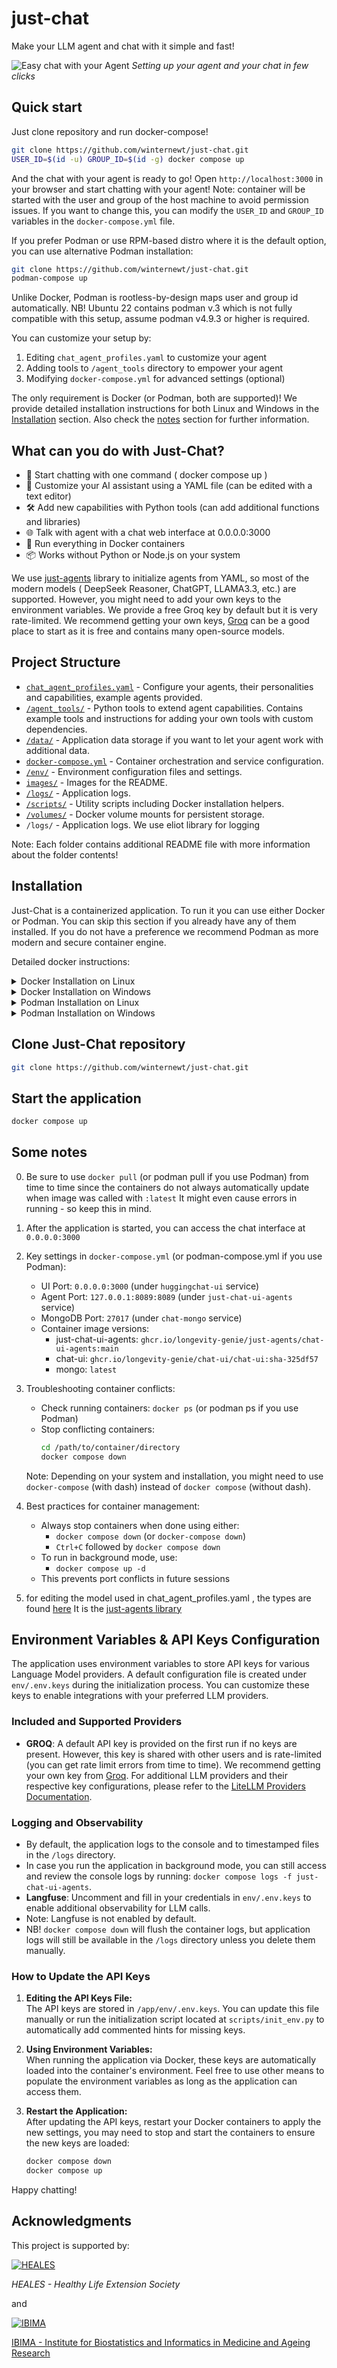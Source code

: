 # just-chat
Make your LLM agent and chat with it simple and fast!

![Easy chat with your Agent](images/screenshot.jpg)
*Setting up your agent and your chat in few clicks*

## Quick start

Just clone repository and run docker-compose!
```bash
git clone https://github.com/winternewt/just-chat.git
USER_ID=$(id -u) GROUP_ID=$(id -g) docker compose up
```
And the chat with your agent is ready to go! Open `http://localhost:3000` in your browser and start chatting with your agent!
Note: container will be started with the user and group of the host machine to avoid permission issues. If you want to change this, you can modify the `USER_ID` and `GROUP_ID` variables in the `docker-compose.yml` file.

If you prefer Podman or use RPM-based distro where it is the default option, you can use alternative Podman installation:
```bash
git clone https://github.com/winternewt/just-chat.git
podman-compose up 
```
Unlike Docker, Podman is rootless-by-design maps user and group id automatically. 
NB! Ubuntu 22 contains podman v.3 which is not fully compatible with this setup, assume podman v4.9.3 or higher is required.

You can customize your setup by:
1. Editing `chat_agent_profiles.yaml` to customize your agent
2. Adding tools to `/agent_tools` directory to empower your agent
3. Modifying `docker-compose.yml` for advanced settings (optional)

The only requirement is Docker (or Podman, both are supported)! We provide detailed installation instructions for both Linux and Windows in the [Installation](#installation) section.
Also check the [notes](#some-notes) section for further information.


## What can you do with Just-Chat?
- 🚀 Start chatting with one command ( docker compose up )
- 🤖 Customize your AI assistant using a YAML file (can be edited with a text editor)
- 🛠️ Add new capabilities with Python tools (can add additional functions and libraries)
- 🌐 Talk with agent with a chat web interface at 0.0.0.0:3000
- 🐳 Run everything in Docker containers
- 📦 Works without Python or Node.js on your system


We use [just-agents](https://github.com/longevity-genie/just-agents) library to initialize agents from YAML, so most of the modern models ( DeepSeek Reasoner, ChatGPT, LLAMA3.3, etc.) are supported. 
However, you might need to add your own keys to the environment variables. We provide a free Groq key by default but it is very rate-limited. We recommend getting your own keys,  [Groq](https://console.groq.com/playground) can be a good place to start as it is free and contains many open-source models.

## Project Structure

- [`chat_agent_profiles.yaml`](chat_agent_profiles.yaml) - Configure your agents, their personalities and capabilities, example agents provided.
- [`/agent_tools/`](agent_tools/README.md) - Python tools to extend agent capabilities. Contains example tools and instructions for adding your own tools with custom dependencies.
- [`/data/`](data/README.md) - Application data storage if you want to let your agent work with additional data.
- [`docker-compose.yml`](docker-compose.yml) - Container orchestration and service configuration.
- [`/env/`](env/README.md) - Environment configuration files and settings.
- [`images/`](images/README.md) - Images for the README.
- [`/logs/`](logs/README.md) - Application logs.
- [`/scripts/`](scripts/README.md) - Utility scripts including Docker installation helpers.
- [`/volumes/`](volumes/README.md) - Docker volume mounts for persistent storage.
- `/logs/` - Application logs. We use eliot library for logging

Note: Each folder contains additional README file with more information about the folder contents!

## Installation

Just-Chat is a containerized application. To run it you can use either Docker or Podman.
You can skip this section if you already have any of them installed. If you do not have a preference we recommend Podman as more modern and secure container engine.

Detailed docker instructions:
<details>
<summary>Docker Installation on Linux</summary>

### Install Docker and Docker-compose Standalone

Refer to the official guides: 
 - [Docker Installation Guide](https://docs.docker.com/engine/install/ubuntu/).
 - [Docker-compose Standalone Installation Guide](https://docs.docker.com/compose/install/standalone/).
 
For Ubuntu users, you can review and use the provided convenience.sh script:
```bash
./scripts/install_docker_ubuntu.sh
```

Or follow these manual steps:

#### Setup Docker's apt repository
```bash
# Add Docker's official GPG key:
sudo apt-get update
sudo apt-get install ca-certificates curl
sudo install -m 0755 -d /etc/apt/keyrings
sudo curl -fsSL https://download.docker.com/linux/ubuntu/gpg -o /etc/apt/keyrings/docker.asc
sudo chmod a+r /etc/apt/keyrings/docker.asc

# Add the repository to Apt sources:
echo \
  "deb [arch=$(dpkg --print-architecture) signed-by=/etc/apt/keyrings/docker.asc] https://download.docker.com/linux/ubuntu \
  $(. /etc/os-release && echo "${UBUNTU_CODENAME:-$VERSION_CODENAME}") stable" | \
  sudo tee /etc/apt/sources.list.d/docker.list > /dev/null
sudo apt-get update
```

#### Install latest Docker packages
```bash
sudo apt-get install docker-ce docker-ce-cli containerd.io docker-buildx-plugin docker-compose-plugin
curl -SL https://github.com/docker/compose/releases/download/v2.32.4/docker-compose-linux-$(uname -m) -o /usr/local/bin/docker-compose
chmod +x /usr/local/bin/docker-compose
sudo ln -sf /usr/local/bin/docker-compose /usr/bin/docker-compose
```
</details>

<details>
<summary>Docker Installation on Windows</summary>

### Prerequisites
- Windows 10 (Pro, Enterprise, Education) Version 1909 or later
- Windows 11 (any edition)
- WSL 2 (Windows Subsystem for Linux) enabled (recommended) - [WSL Installation Guide](https://learn.microsoft.com/en-us/windows/wsl/install)
- Hyper-V enabled (if using Windows 10 Pro/Enterprise)
- At least 4GB of RAM (recommended)

### Installation Steps
1. Download [Docker Desktop](https://docs.docker.com/desktop/setup/install/windows-install/)
2. Run the installer and follow the prompts
3. Restart your PC
4. Launch Docker Desktop
5. Docker Compose is included with Docker Desktop

For detailed instructions and troubleshooting, see the [official Windows installation guide](https://docs.docker.com/desktop/install/windows-install/).
</details>

<details>

If you prefer Podman, you can use the following instructions:

<summary>Podman Installation on Linux</summary>

For Ubuntu users (especially Ubuntu 24.04+):
```bash
# Install Podman
sudo apt-get update
sudo apt-get install -y podman

# Install Python3 and pip if not already installed
sudo apt-get install -y python3 python3-pip

# Install Podman Compose
pip3 install podman-compose
```
if there is error in instalating try 
``` bash
sudo apt --fix-broken install
```
and after try to install podman again.

For legacy Ubuntu users (22.04 LTS):
You will have, sadly, to build podman from source. Due to outdated go-lang version in Ubuntu 22.04 LTS, you will have to add ppa repository and install a newer version of go-lang as a prerequisite and a bunch of libraries:

```bash
sudo add-apt-repository ppa:longsleep/golang-backports
sudo apt update
sudo sysctl kernel.unprivileged_userns_clone=1
sudo apt install git build-essential btrfs-progs gcc git golang-go go-md2man iptables libassuan-dev libbtrfs-dev libc6-dev libdevmapper-dev libglib2.0-dev libgpgme-dev libgpg-error-dev libprotobuf-dev libprotobuf-c-dev libseccomp-dev libselinux1-dev libsystemd-dev make containernetworking-plugins pkg-config uidmap
sudo apt install runc # only if you don't have docker installed
```

Clone the podman repository and checkout the latest stable version from 24 LTS:
```bash
git clone https://github.com/containers/podman.git
cd podman/
git checkout v4.9.3
make
sudo make install
podman --version
```

For other Linux distributions, refer to:
- [Podman Installation Guide](https://podman.io/docs/installation)
- [Podman Compose Installation Guide](https://github.com/containers/podman-compose)
</details>

<details>
<summary>Podman Installation on Windows</summary>

### Prerequisites
- Windows 10/11
- WSL 2 enabled
- 4GB RAM (recommended)

### Installation Steps
1. Download and install [Podman Desktop](https://podman-desktop.io/downloads)
2. Initialize Podman:
```powershell
podman machine init
podman machine start
```
3. Install Podman Compose:
```powershell
pip3 install podman-compose
```

For detailed instructions, see the [official Podman documentation](https://podman.io/docs/installation#windows).
</details>

## Clone Just-Chat repository
```bash
git clone https://github.com/winternewt/just-chat.git
```

## Start the application
```bash
docker compose up
```


## Some notes
0. Be sure to use ```docker pull``` (or podman pull if you use Podman) from time to time since the containers do not always automatically update when image was called with `:latest`
   It might even cause errors in running - so keep this in mind.
   
2. After the application is started, you can access the chat interface at `0.0.0.0:3000`

3. Key settings in `docker-compose.yml` (or podman-compose.yml if you use Podman):
   - UI Port: `0.0.0.0:3000` (under `huggingchat-ui` service)
   - Agent Port: `127.0.0.1:8089:8089` (under `just-chat-ui-agents` service)
   - MongoDB Port: `27017` (under `chat-mongo` service)
   - Container image versions:
     - just-chat-ui-agents: `ghcr.io/longevity-genie/just-agents/chat-ui-agents:main`
     - chat-ui: `ghcr.io/longevity-genie/chat-ui/chat-ui:sha-325df57`
     - mongo: `latest`

4. Troubleshooting container conflicts:
   - Check running containers: `docker ps` (or podman ps if you use Podman)
   - Stop conflicting containers: 
     ```bash
     cd /path/to/container/directory
     docker compose down
     ```
   Note: Depending on your system and installation, you might need to use `docker-compose` (with dash) 
   instead of `docker compose` (without dash).

5. Best practices for container management:
   - Always stop containers when done using either:
     - `docker compose down` (or `docker-compose down`)
     - `Ctrl+C` followed by `docker compose down`
   - To run in background mode, use:
     - `docker compose up -d`
   - This prevents port conflicts in future sessions
 
 6. for editing the model used in chat_agent_profiles.yaml , the types are found [here](https://github.com/longevity-genie/just-agents/blob/main/core/just_agents/llm_options.py)
    It is the [just-agents library](https://github.com/longevity-genie/just-agents)


## Environment Variables & API Keys Configuration

The application uses environment variables to store API keys for various Language Model providers. A default configuration file is created under `env/.env.keys` during the initialization process. You can customize these keys to enable integrations with your preferred LLM providers.


### Included and Supported Providers

- **GROQ**: A default API key is provided on the first run if no keys are present. However, this key is shared with other users and is rate-limited (you can get rate limit errors from time to time). We recommend getting your own key from [Groq](https://console.groq.com/playground).
For additional LLM providers and their respective key configurations, please refer to the [LiteLLM Providers Documentation](https://docs.litellm.ai/docs/providers/).


### Logging and Observability
- By default, the application logs to the console and to timestamped files in the `/logs` directory.
- In case you run the application in background mode, you can still access and review the console logs by running:
`docker compose logs -f just-chat-ui-agents`.
- **Langfuse**: Uncomment and fill in your credentials in `env/.env.keys` to enable additional observability for LLM calls.
- Note: Langfuse is not enabled by default.
- NB! `docker compose down` will flush the container logs, but application logs will still be available in the `/logs` directory unless you delete them manually.

### How to Update the API Keys

1. **Editing the API Keys File:**  
   The API keys are stored in `/app/env/.env.keys`. You can update this file manually or run the initialization script located at `scripts/init_env.py` to automatically add commented hints for missing keys.

2. **Using Environment Variables:**  
   When running the application via Docker, these keys are automatically loaded into the container's environment. Feel free to use other means to populate the environment variables as long as the application can access them.

3. **Restart the Application:**  
   After updating the API keys, restart your Docker containers to apply the new settings, you may need to stop and start the containers to ensure the new keys are loaded:
   ```bash
   docker compose down
   docker compose up
   ```

Happy chatting!

## Acknowledgments

This project is supported by:

[![HEALES](images/heales.jpg)](https://heales.org/)

*HEALES - Healthy Life Extension Society*

and

[![IBIMA](images/IBIMA.jpg)](https://ibima.med.uni-rostock.de/)

[IBIMA - Institute for Biostatistics and Informatics in Medicine and Ageing Research](https://ibima.med.uni-rostock.de/)